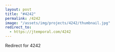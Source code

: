 ```yaml
---
layout: post
title: "#4242"
permalink: /4242
image: "/assets/img/projects/4242/thumbnail.jpg"
redirect_to:
  - https://jtemporal.com/4242
---
```


Redirect for 4242